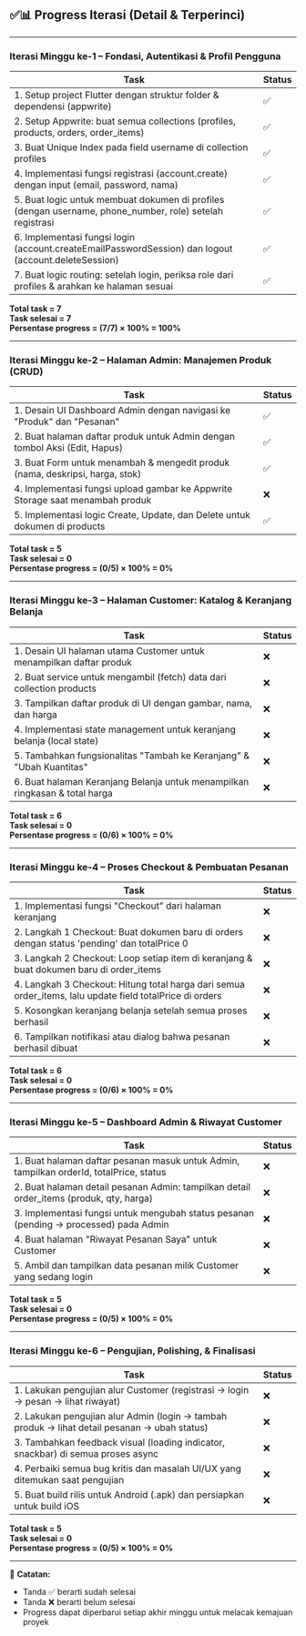## ✅📊 Progress Iterasi (Detail & Terperinci)

---

### Iterasi Minggu ke-1 – Fondasi, Autentikasi & Profil Pengguna

| Task                                                                                           | Status |
| ---------------------------------------------------------------------------------------------- | ------ |
| 1. Setup project Flutter dengan struktur folder & dependensi (appwrite)                       | ✅     |
| 2. Setup Appwrite: buat semua collections (profiles, products, orders, order_items)            | ✅     |
| 3. Buat Unique Index pada field username di collection profiles                                | ✅     |
| 4. Implementasi fungsi registrasi (account.create) dengan input (email, password, nama)       | ✅     |
| 5. Buat logic untuk membuat dokumen di profiles (dengan username, phone_number, role) setelah registrasi | ✅     |
| 6. Implementasi fungsi login (account.createEmailPasswordSession) dan logout (account.deleteSession)   | ✅     |
| 7. Buat logic routing: setelah login, periksa role dari profiles & arahkan ke halaman sesuai  | ✅     |

**Total task = 7**  
**Task selesai = 7**  
**Persentase progress = (7/7) × 100% = 100%**

---

### Iterasi Minggu ke-2 – Halaman Admin: Manajemen Produk (CRUD)

| Task                                                                                         | Status |
| -------------------------------------------------------------------------------------------- | ------ |
| 1. Desain UI Dashboard Admin dengan navigasi ke "Produk" dan "Pesanan"                       | ✅     |
| 2. Buat halaman daftar produk untuk Admin dengan tombol Aksi (Edit, Hapus)                  |    ✅  |
| 3. Buat Form untuk menambah & mengedit produk (nama, deskripsi, harga, stok)                | ✅     |
| 4. Implementasi fungsi upload gambar ke Appwrite Storage saat menambah produk                | ❌     |
| 5. Implementasi logic Create, Update, dan Delete untuk dokumen di products                   | ✅     |

**Total task = 5**  
**Task selesai = 0**  
**Persentase progress = (0/5) × 100% = 0%**

---

### Iterasi Minggu ke-3 – Halaman Customer: Katalog & Keranjang Belanja

| Task                                                                                         | Status |
| -------------------------------------------------------------------------------------------- | ------ |
| 1. Desain UI halaman utama Customer untuk menampilkan daftar produk                          | ❌     |
| 2. Buat service untuk mengambil (fetch) data dari collection products                        | ❌     |
| 3. Tampilkan daftar produk di UI dengan gambar, nama, dan harga                             | ❌     |
| 4. Implementasi state management untuk keranjang belanja (local state)                      | ❌     |
| 5. Tambahkan fungsionalitas "Tambah ke Keranjang" & "Ubah Kuantitas"                        | ❌     |
| 6. Buat halaman Keranjang Belanja untuk menampilkan ringkasan & total harga                 | ❌     |

**Total task = 6**  
**Task selesai = 0**  
**Persentase progress = (0/6) × 100% = 0%**

---

### Iterasi Minggu ke-4 – Proses Checkout & Pembuatan Pesanan

| Task                                                                                         | Status |
| -------------------------------------------------------------------------------------------- | ------ |
| 1. Implementasi fungsi "Checkout" dari halaman keranjang                                    | ❌     |
| 2. Langkah 1 Checkout: Buat dokumen baru di orders dengan status 'pending' dan totalPrice 0 | ❌     |
| 3. Langkah 2 Checkout: Loop setiap item di keranjang & buat dokumen baru di order_items     | ❌     |
| 4. Langkah 3 Checkout: Hitung total harga dari semua order_items, lalu update field totalPrice di orders | ❌     |
| 5. Kosongkan keranjang belanja setelah semua proses berhasil                               | ❌     |
| 6. Tampilkan notifikasi atau dialog bahwa pesanan berhasil dibuat                           | ❌     |

**Total task = 6**  
**Task selesai = 0**  
**Persentase progress = (0/6) × 100% = 0%**

---

### Iterasi Minggu ke-5 – Dashboard Admin & Riwayat Customer

| Task                                                                                         | Status |
| -------------------------------------------------------------------------------------------- | ------ |
| 1. Buat halaman daftar pesanan masuk untuk Admin, tampilkan orderId, totalPrice, status     | ❌     |
| 2. Buat halaman detail pesanan Admin: tampilkan detail order_items (produk, qty, harga)     | ❌     |
| 3. Implementasi fungsi untuk mengubah status pesanan (pending -> processed) pada Admin      | ❌     |
| 4. Buat halaman "Riwayat Pesanan Saya" untuk Customer                                      | ❌     |
| 5. Ambil dan tampilkan data pesanan milik Customer yang sedang login                        | ❌     |

**Total task = 5**  
**Task selesai = 0**  
**Persentase progress = (0/5) × 100% = 0%**

---

### Iterasi Minggu ke-6 – Pengujian, Polishing, & Finalisasi

| Task                                                                                         | Status |
| -------------------------------------------------------------------------------------------- | ------ |
| 1. Lakukan pengujian alur Customer (registrasi -> login -> pesan -> lihat riwayat)          | ❌     |
| 2. Lakukan pengujian alur Admin (login -> tambah produk -> lihat detail pesanan -> ubah status) | ❌  |
| 3. Tambahkan feedback visual (loading indicator, snackbar) di semua proses async            | ❌     |
| 4. Perbaiki semua bug kritis dan masalah UI/UX yang ditemukan saat pengujian                | ❌     |
| 5. Buat build rilis untuk Android (.apk) dan persiapkan untuk build iOS                      | ❌     |

**Total task = 5**  
**Task selesai = 0**  
**Persentase progress = (0/5) × 100% = 0%**

---

📌 **Catatan:**  
- Tanda ✅ berarti sudah selesai  
- Tanda ❌ berarti belum selesai  
- Progress dapat diperbarui setiap akhir minggu untuk melacak kemajuan proyek
